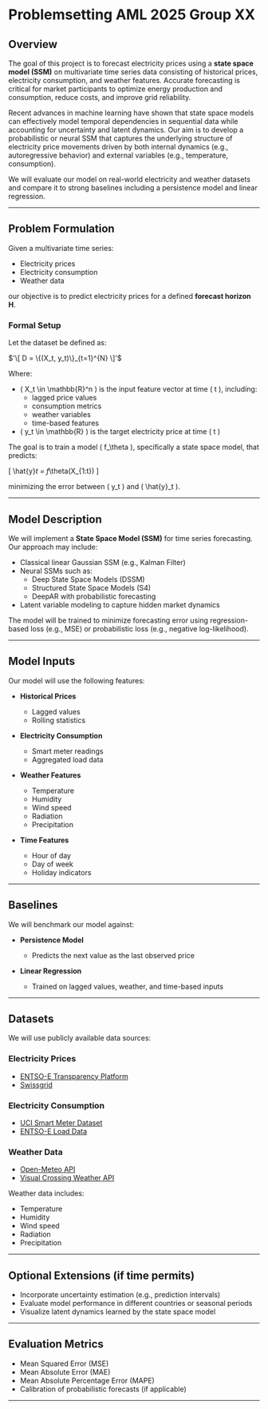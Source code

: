 # Problemsetting AML 2025 Group XX
## Overview

The goal of this project is to forecast electricity prices using a **state space model (SSM)** on multivariate time series data consisting of historical prices, electricity consumption, and weather features. Accurate forecasting is critical for market participants to optimize energy production and consumption, reduce costs, and improve grid reliability.

Recent advances in machine learning have shown that state space models can effectively model temporal dependencies in sequential data while accounting for uncertainty and latent dynamics. Our aim is to develop a probabilistic or neural SSM that captures the underlying structure of electricity price movements driven by both internal dynamics (e.g., autoregressive behavior) and external variables (e.g., temperature, consumption).

We will evaluate our model on real-world electricity and weather datasets and compare it to strong baselines including a persistence model and linear regression.

---

## Problem Formulation

Given a multivariate time series:

- Electricity prices  
- Electricity consumption  
- Weather data  

our objective is to predict electricity prices for a defined **forecast horizon H**.

### Formal Setup

Let the dataset be defined as:

$'\[
D = \{(X_t, y_t)\}_{t=1}^{N}
\]'$

Where:

- \( X_t \in \mathbb{R}^n \) is the input feature vector at time \( t \), including:
  - lagged price values
  - consumption metrics
  - weather variables
  - time-based features
- \( y_t \in \mathbb{R} \) is the target electricity price at time \( t \)

The goal is to train a model \( f_\theta \), specifically a state space model, that predicts:

\[
\hat{y}_t = f_\theta(X_{1:t})
\]

minimizing the error between \( y_t \) and \( \hat{y}_t \).

---

## Model Description

We will implement a **State Space Model (SSM)** for time series forecasting. Our approach may include:

- Classical linear Gaussian SSM (e.g., Kalman Filter)
- Neural SSMs such as:
  - Deep State Space Models (DSSM)
  - Structured State Space Models (S4)
  - DeepAR with probabilistic forecasting
- Latent variable modeling to capture hidden market dynamics

The model will be trained to minimize forecasting error using regression-based loss (e.g., MSE) or probabilistic loss (e.g., negative log-likelihood).

---

## Model Inputs

Our model will use the following features:

- **Historical Prices**  
  - Lagged values  
  - Rolling statistics  

- **Electricity Consumption**  
  - Smart meter readings  
  - Aggregated load data  

- **Weather Features**  
  - Temperature  
  - Humidity  
  - Wind speed  
  - Radiation  
  - Precipitation  

- **Time Features**  
  - Hour of day  
  - Day of week  
  - Holiday indicators  

---

## Baselines

We will benchmark our model against:

- **Persistence Model**  
  - Predicts the next value as the last observed price  

- **Linear Regression**  
  - Trained on lagged values, weather, and time-based inputs  

---

## Datasets

We will use publicly available data sources:

### Electricity Prices
- [ENTSO-E Transparency Platform](https://transparency.entsoe.eu/)
- [Swissgrid](https://www.swissgrid.ch/)

### Electricity Consumption
- [UCI Smart Meter Dataset](https://archive.ics.uci.edu/ml/datasets/individual+household+electric+power+consumption)
- [ENTSO-E Load Data](https://transparency.entsoe.eu/)

### Weather Data
- [Open-Meteo API](https://open-meteo.com/)
- [Visual Crossing Weather API](https://www.visualcrossing.com/weather-data)

Weather data includes:
- Temperature  
- Humidity  
- Wind speed  
- Radiation  
- Precipitation  

---

## Optional Extensions (if time permits)

- Incorporate uncertainty estimation (e.g., prediction intervals)
- Evaluate model performance in different countries or seasonal periods
- Visualize latent dynamics learned by the state space model

---

## Evaluation Metrics

- Mean Squared Error (MSE)  
- Mean Absolute Error (MAE)  
- Mean Absolute Percentage Error (MAPE)  
- Calibration of probabilistic forecasts (if applicable)

---
